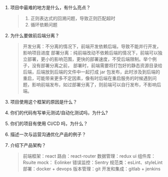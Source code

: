 1. 项目中最难的地方是什么，有什么亮点？

   > 1. 正则表达式的回溯问题，导致正则匹配超时
   > 2. 循环依赖问题

2. 为什么要做前后端分离？

   > 开发分离：不分离的情况下，前端开发依赖后端，导致不能并行开发，影响项目进度
   > 部署分离：纯前端改动不依赖后端的情况下，前端可以独立部署，更小的影响范围，更快的部署速度，不受后端限制。举个例子，没有部署分离之前，
   > 部署时，前端需要将打包好的静态资源目录给后端，后端放到后端的文件中一起打成 jar 包发布，此时涉及到后端的重启，可能带来更多不定因素，像有时后端在重启服务的时候遇到问题，影响前端发布，如过部署分离了，则前端可以自行发布，不影响后端。

3. 项目使用这个框架的原因是什么？

4. 你们的代码有写单元测试/自动化测试吗，为什么?

5. 你们的项目有使用 CI/CD 吗，为什么？

6. 描述一次与运营沟通优化产品的例子？

7. 介绍下产品架构？

   > 前端框架：react
   > 路由：react-router
   > 数据管理：redux
   > ui 组件库：Rsuite
   > mock： Eolinker
   > 错误监控：Sentry
   > 规范类：esLint、styleLint
   > 部署：docker + devops
   > 版本管理：git
   > 开发和集成：gitlab + jenkins
